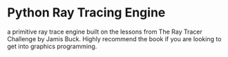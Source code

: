 # Python Ray Tracing Engine
a primitive ray trace engine built on the lessons from The Ray Tracer Challenge by Jamis Buck. Highly recommend the book if you are looking to get into graphics programming. 
